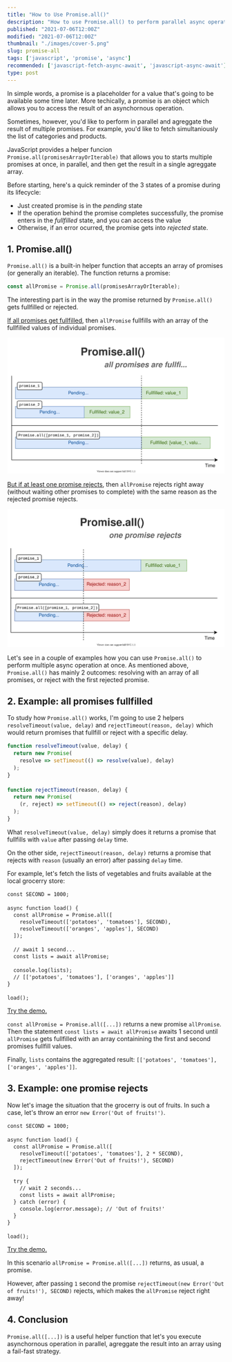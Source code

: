 ```yaml
---
title: "How to Use Promise.all()"
description: "How to use Promise.all() to perform parallel async operations."
published: "2021-07-06T12:00Z"
modified: "2021-07-06T12:00Z"
thumbnail: "./images/cover-5.png"
slug: promise-all
tags: ['javascript', 'promise', 'async']
recommended: ['javascript-fetch-async-await', 'javascript-async-await']
type: post
---
```


In simple words, a promise is a placeholder for a value that's going to be available some time later. More techically, a promise is an object which allows you to access the result of an asynchornous operation. 

Sometimes, however, you'd like to perform in parallel and agreggate the result of multiple promises. For example, you'd like to fetch simultaniously the list of categories and products.   

JavaScript provides a helper funcion `Promise.all(promisesArrayOrIterable)` that allows you to starts multiple promises at once, in parallel, and then get the result in a single agreggate array.   

Before starting, here's a quick reminder of the 3 states of a promise during its lifecycle:

* Just created promise is in the *pending* state  
* If the operation behind the promise completes successfully, the promise enters in the *fullfilled* state, and you can access the value   
* Otherwise, if an error ocurred, the promise gets into *rejected* state.  

## 1. Promise.all()

`Promise.all()` is a built-in helper function that accepts an array of promises (or generally an iterable). The function returns a promise:  

```javascript
const allPromise = Promise.all(promisesArrayOrIterable);
```

The interesting part is in the way the promise returned by `Promise.all()` gets fullfilled or rejected.  

<u>If all promises get fullfilled</u>, then `allPromise` fullfills with an array of the fullfilled values of individual promises.

![Promise.all() - all fullfilled](./images/all-fullfilled-8.svg)

<u>But if at least one promise rejects</u>, then `allPromise` rejects right away (without waiting other promises to complete) with the same reason as the rejected promise rejects.  

![Promise.all() - one rejects](./images/one-rejects-4.svg)

Let's see in a couple of examples how you can use `Promise.all()` to perform multiple async operation at once. As mentioned above, `Promise.all()` has mainly 2 outcomes: resolving with an array of all promises, or reject with the first rejected promise.  

## 2. Example: all promises fullfilled

To study how `Promise.all()` works, I'm going to use 2 helpers `resolveTimeout(value, delay)` and `rejectTimeout(reason, delay)` which would return promises that fullfill or reject with a specific delay.  

```javascript
function resolveTimeout(value, delay) {
  return new Promise(
    resolve => setTimeout(() => resolve(value), delay)
  );
}

function rejectTimeout(reason, delay) {
  return new Promise(
    (r, reject) => setTimeout(() => reject(reason), delay)
  );
}
```

What `resolveTimeout(value, delay)` simply does it returns a promise that fullfills with `value` after passing `delay` time.  

On the other side, `rejectTimeout(reason, delay)` returns a promise that rejects with `reason` (usually an error) after passing `delay` time.  

For example, let's fetch the lists of vegetables and fruits available at the local grocerry store:  

```javascript{4-7}
const SECOND = 1000;

async function load() {
  const allPromise = Promise.all([
    resolveTimeout(['potatoes', 'tomatoes'], SECOND),
    resolveTimeout(['oranges', 'apples'], SECOND)
  ]);

  // await 1 second...
  const lists = await allPromise;

  console.log(lists); 
  // [['potatoes', 'tomatoes'], ['oranges', 'apples']]
}

load();
```

[Try the demo.]()

`const allPromise = Promise.all([...])` returns a new promise `allPromise`. Then the statement `const lists = await allPromise` awaits 1 second until `allPromise` gets fullfilled with an array containining the first and second promises fullfill values.  

Finally, `lists` contains the aggregated result: `[['potatoes', 'tomatoes'], ['oranges', 'apples']]`.  

## 3. Example: one promise rejects

Now let's image the situation that the grocerry is out of fruits. In such a case, let's throw an error `new Error('Out of fruits!')`.  

```javascript{4-7}
const SECOND = 1000;

async function load() {
  const allPromise = Promise.all([
    resolveTimeout(['potatoes', 'tomatoes'], 2 * SECOND),
    rejectTimeout(new Error('Out of fruits!'), SECOND)
  ]);

  try {
    // wait 2 seconds...
    const lists = await allPromise;
  } catch (error) {
    console.log(error.message); // 'Out of fruits!'
  }
}

load();
```

[Try the demo.]()

In this scenario `allPromise = Promise.all([...])` returns, as usual, a promise. 

However, after passing `1` second the promise `rejectTimeout(new Error('Out of fruits!'), SECOND)` rejects, which makes the `allPromise` reject right away!  


## 4. Conclusion

`Promise.all([...])` is a useful helper function that let's you execute asynchornous operation in parallel, agreggate the result into an array using a fail-fast strategy.  


